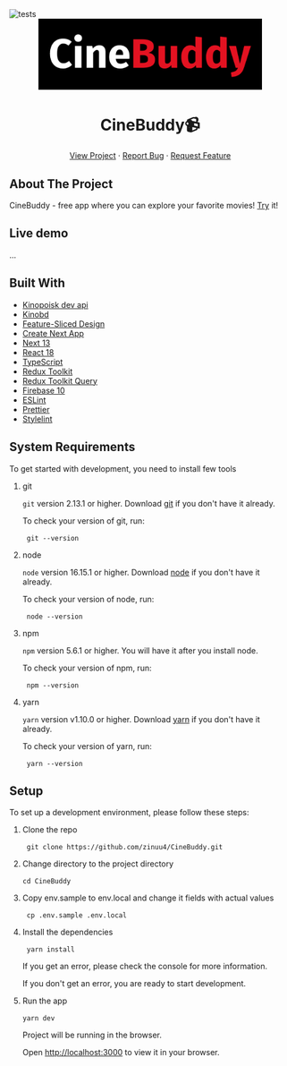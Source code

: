 <img src='https://github.com/zinuu4/CineBuddy/actions/workflows/main-tests.yml/badge.svg' alt='tests'>

<br />
<div align="center">
  <a href="google.com">    
    <img src="./public/project-logo.png" alt="Logo" width="400">
  </a>
  
  <h1 align="center">CineBuddy📹</h1>

  <p align="center">
    <a href="google.com">View Project</a>
    ·
    <a href="https://github.com/zinuu4/CineBuddy/issues">Report Bug</a>
    ·
    <a href="https://github.com/zinuu4/CineBuddy/issues">Request Feature</a>
  </p>
</div>

## About The Project

CineBuddy - free app where you can explore your favorite movies!
[Try](google.com) it!

## Live demo

...

## Built With

- [Kinopoisk dev api](https://api.kinopoisk.dev/v1/documentation)
- [Kinobd](https://kinobd.ru/dashboard)
- [Feature-Sliced Design](https://feature-sliced.design/)
- [Create Next App](https://nextjs.org/docs/pages/api-reference/create-next-app)
- [Next 13](https://nextjs.org/blog/next-13)
- [React 18](https://reactjs.org/)
- [TypeScript](https://www.typescriptlang.org/)
- [Redux Toolkit](https://redux-toolkit.js.org/)
- [Redux Toolkit Query](https://redux-toolkit.js.org/rtk-query/overview)
- [Firebase 10](https://firebase.google.com/)
- [ESLint](https://eslint.org/)
- [Prettier](https://prettier.io/)
- [Stylelint](https://stylelint.io/)

## System Requirements

To get started with development, you need to install few tools

1. git

   `git` version 2.13.1 or higher. Download [git](https://git-scm.com/downloads) if you don't have it already.

   To check your version of git, run:

   ```shell
    git --version
   ```

2. node

   `node` version 16.15.1 or higher. Download [node](https://nodejs.org/en/download/) if you don't have it already.

   To check your version of node, run:

   ```shell
    node --version
   ```

3. npm

   `npm` version 5.6.1 or higher. You will have it after you install node.

   To check your version of npm, run:

   ```shell
    npm --version
   ```

4. yarn

   `yarn` version v1.10.0 or higher. Download [yarn](https://classic.yarnpkg.com/lang/en/docs/install/#mac-stable) if you don't have it already.

   To check your version of yarn, run:

   ```shell
    yarn --version
   ```

## Setup

To set up a development environment, please follow these steps:

1. Clone the repo

   ```shell
    git clone https://github.com/zinuu4/CineBuddy.git
   ```

2. Change directory to the project directory

   ```shell
   cd CineBuddy
   ```

3. Copy env.sample to env.local and change it fields with actual values

   ```shell
    cp .env.sample .env.local
   ```

4. Install the dependencies

   ```shell
    yarn install
   ```

   If you get an error, please check the console for more information.

   If you don't get an error, you are ready to start development.

5. Run the app

   ```shell
   yarn dev
   ```

   Project will be running in the browser.

   Open [http://localhost:3000](http://localhost:3000) to view it in your browser.
